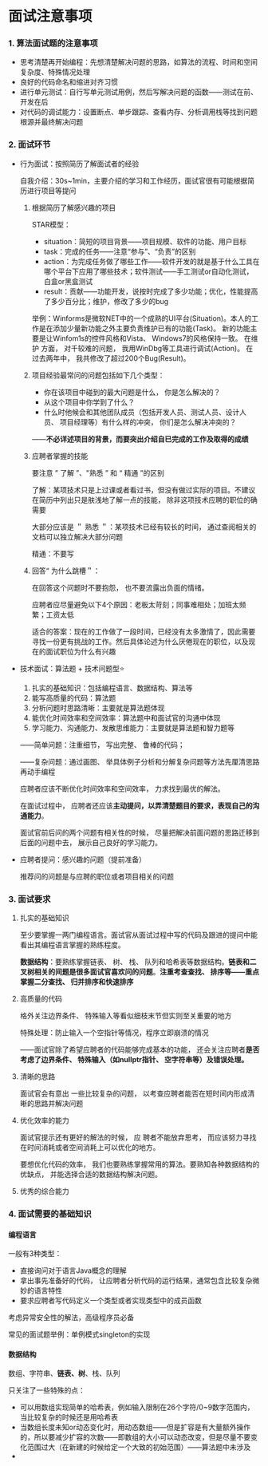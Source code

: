 # 面试注意事项

### 1. 算法面试题的注意事项

- 思考清楚再开始编程：先想清楚解决问题的思路，如算法的流程、时间和空间复杂度、特殊情况处理
- 良好的代码命名和缩进对齐习惯
- 进行单元测试：自行写单元测试用例，然后写解决问题的函数——测试在前、开发在后
- 对代码的调试能力：设置断点、单步跟踪、查看内存、分析调用栈等找到问题根源并最终解决问题

### 2. 面试环节

- 行为面试：按照简历了解面试者的经验

  自我介绍：30s~1min，主要介绍的学习和工作经历，面试官很有可能根据简历进行项目等提问

  1. 根据简历了解感兴趣的项目

     STAR模型：

     - situation：简短的项目背景——项目规模、软件的功能、用户目标
     - task：完成的任务——注意“参与”、“负责”的区别
     - action：为完成任务做了哪些工作——软件开发的就是基于什么工具在哪个平台下应用了哪些技术；软件测试——手工测试or自动化测试，白盒or黑盒测试
     - result：贡献——功能开发，说按时完成了多少功能；优化，性能提高了多少百分比；维护，修改了多少的bug

     举例：Winforms是微软NET中的一个成熟的UI平台(Situation)。本人的工作是在添加少量新功能之外主要负责维护已有的功能(Task)。 新的功能主要是让Winfom1s的控件风格和Vista、 Windows7的风格保持一致。 在维护 方面， 对千较难的问题， 我用WinDbg等工具进行调试(Action)。 在过去两年中， 我共修改了超过200个Bug(Result)。

  2. 项目经验最常问的问题包括如下几个类型：

     - 你在该项目中碰到的最大问题是什么， 你是怎么解决的？
     - 从这个项目中你学到了什么？
     - 什么时他候会和其他团队成员（包括开发人员、测试人员、设计人员、 项目经理等）有什么样的冲突， 你们是怎么解决冲突的？

     ——**不必详述项目的背景，而要突出介绍自已完成的工作及取得的成绩**

  3. 应聘者掌握的技能

     要注意 ” 了解 ”、"熟悉 ” 和 “ 精通 ”的区别

     了解：某项技术只是上过课或者看过书，但没有做过实际的项目。不建议在简历中列出只是肤浅地了解一点的技能， 除非这项技术应聘的职位的确需要

     大部分应该是 ＂ 熟悉 ＂：某项技术已经有较长的时间， 通过查阅相关的文档可以独立解决大部分问题

     精通：不要写

  4. 回答“ 为什么跳槽＂：

     在回答这个问题时不要抱怨， 也不要流露出负面的情绪。

     应聘者应尽量避免以下4个原因：老板太苛刻；同事难相处；加班太频繁；工资太低

     适合的答案：现在的工作做了一段时间，已经没有太多激情了，因此需要寻找一份更有挑战的工作。然后具体论述为什么厌倦现在的职位，以及现在的面试职位为什么有兴趣

- 技术面试：算法题 + 技术问题型⭐

  1. 扎实的基础知识：包括编程语言、数据结构、算法等
  2. 能写高质量的代码：算法题
  3. 分析问题时思路清晰：主要就是算法题体现
  4. 能优化时间效率和空间效率：算法题中和面试官的沟通中体现
  5. 学习能力、沟通能力、发散思维能力：主要就是算法题和智力题等

  ——简单问题：注重细节， 写出完整、 鲁棒的代码；

  ——复杂问题：通过画图、 举具体例子分析和分解复杂问题等方法先厘清思路再动手编程

  应聘者应该不断优化时间效率和空间效率， 力求找到最优的解法。

  在面试过程中， 应聘者还应该**主动提问，以弄清楚题目的要求，表现自己的沟通能力**。

  面试官前后问的两个问题有相关性的时候， 尽量把解决前面问题的思路迁移到后面的问题中去， 展示自己良好的学习能力。

- 应聘者提问：感兴趣的问题（提前准备）

  推荐问的问题是与应聘的职位或者项目相关的问题

### 3. 面试要求

1. 扎实的基础知识

   至少要掌握一两门编程语言。面试官从面试过程中写的代码及跟进的提问中能看出其编程语言掌握的熟练程度。

   **数据结构**：要熟练掌握链表、 树、 栈、 队列和哈希表等数据结构。**链表和二叉树相关的间题是很多面试官喜欢问的问题**。**注重考查查找、 排序等——重点掌握二分查找、 归并排序和快速排序**

2. 高质量的代码

   格外关注边界条件、 特殊输入等看似细枝末节但实则至关重要的地方

   特殊处理：防止输入一个空指针等情况，程序立即崩溃的情况

   ——面试官除了希望应聘者的代码能够完成基本的功能， 还会关注应聘者**是否考虑了边界条件、 特殊输入（如nullptr指针、 空字符串等）及错误处理。**

3. 清晰的思路

   面试官会有意出 一些比较复杂的问题， 以考查应聘者能否在短时间内形成清晰的思路并解决问题

4. 优化效率的能力

   面试官提示还有更好的解法的时候， 应 聘者不能放弃思考， 而应该努力寻找在时间消耗或者空间消耗上可以优化的地方。

   要想优化代码的效率， 我们也要熟练掌握常用的算法。要熟知各种数据结构的优缺点， 并能选择合适的数据结构解决问题。 

5. 优秀的综合能力

### 4. 面试需要的基础知识

#### 编程语言

一般有3种类型：

- 直接询问对于语言Java概念的理解
- 拿出事先准备好的代码， 让应聘者分析代码的运行结果，通常包含比较复杂微妙的语言特性
- 要求应聘者写代码定义一个类型或者实现类型中的成员函数

考虑异常安全性的解法，高级程序员必备

常见的面试题举例：单例模式singleton的实现

#### 数据结构

数组、字符串、**链表、树**、栈、队列

只关注了一些特殊的点：

- 可以用数组实现简单的哈希表，例如输入限制在26个字符/0~9数字范围内，当比较复杂的时候还是用哈希表
- 当数组长度未知or动态变化时，用动态数组——但是扩容是有大量额外操作的，所以要减少扩容的次数——即数组的大小可以动态改变，但是尽量不要变化范围过大（在新建的时候给定一个大致的初始范围）——算法题中未涉及
- 